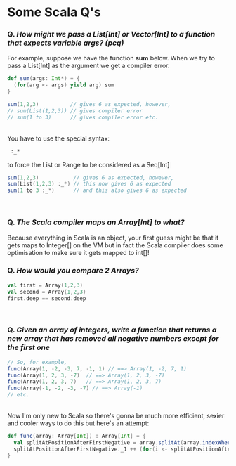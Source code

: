 # Some Scala Q's<br>
### Q. *How might we pass a List[Int] or Vector[Int] to a function that expects variable args? (pcq)*
For example, suppose we have the function **sum** below. When we try to pass a List[Int] as the argument we get a compiler error.
```scala
def sum(args: Int*) = {
  (for(arg <- args) yield arg) sum
}

sum(1,2,3)          // gives 6 as expected, however,
// sum(List(1,2,3)) // gives compiler error
// sum(1 to 3)      // gives compiler error etc.
```
<br>
You have to use the special syntax:

```bash
 :_* 
```

to force the List or Range to be considered as a Seq[Int]<br>

```scala
sum(1,2,3)           // gives 6 as expected, however,
sum(List(1,2,3) :_*) // this now gives 6 as expected 
sum(1 to 3 :_*)      // and this also gives 6 as expected
```
<br>

### Q. *The Scala compiler maps an Array[Int] to what?*
Because everything in Scala is an object, your first guess might be that it gets maps to Integer[] on the VM but in fact the Scala compiler does some optimisation to make sure it gets mapped to int[]!

### Q. *How would you compare 2 Arrays?*
```scala
val first = Array(1,2,3)
val second = Array(1,2,3)
first.deep == second.deep
```
<br>


### Q. *Given an array of integers, write a function that returns a new array that has removed all negative numbers except for the first one*<br>
```scala
// So, for example, 
func(Array(1, -2, -3, 7, -1, 1) // ==> Array(1, -2, 7, 1)
func(Array(1, 2, 3, -7)  // ==> Array(1, 2, 3, -7)
func(Array(1, 2, 3, 7)   // ==> Array(1, 2, 3, 7)
func(Array(-1, -2, -3, -7) // ==> Array(-1)
// etc.
```
<br>
Now I'm only new to Scala so there's gonna be much more efficient, sexier and cooler ways to do this but here's an attempt:

```scala
def func(array: Array[Int]) : Array[Int] = {
  val splitAtPositionAfterFirstNegative = array.splitAt(array.indexWhere(_ < 0) + 1)
  splitAtPositionAfterFirstNegative._1 ++ (for(i <- splitAtPositionAfterFirstNegative._2 if(i >= 0)) yield i)
}
```

<br>
